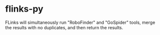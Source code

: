 # flinks-py
FLinks will simultaneously run "RoboFinder" and "GoSpider" tools, merge the results with no duplicates, and then return the results.
